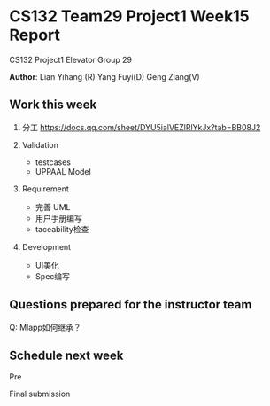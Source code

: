 # CS132 Team29 Project1 Week15 Report

CS132 Project1 Elevator Group 29

**Author**: Lian Yihang (R) Yang Fuyi(D) Geng Ziang(V)

## Work this week

1. 分工
   https://docs.qq.com/sheet/DYU5ialVEZlRlYkJx?tab=BB08J2

2. Validation
   - testcases
   - UPPAAL Model

3. Requirement
   - 完善 UML
   - 用户手册编写
   - taceability检查

4. Development
   - UI美化
   - Spec编写

## Questions prepared for the instructor team

Q: Mlapp如何继承？

## Schedule next week

Pre

Final submission